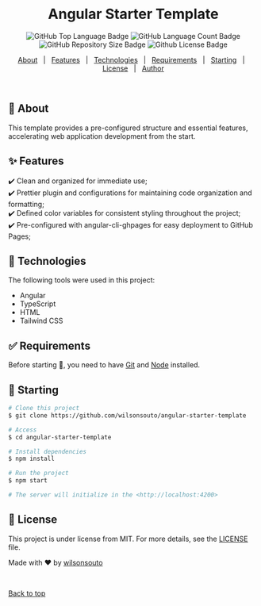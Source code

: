 &#xa0;

<h1 align="center">Angular Starter Template</h1>

<p align="center">

<img alt="GitHub Top Language Badge" src="https://img.shields.io/github/languages/top/wilsonsouto/angular-starter-template?&color=56BEB8"/>

<img alt="GitHub Language Count Badge" src="https://img.shields.io/github/languages/count/wilsonsouto/angular-starter-template?&color=56BEB8"/>

<img alt="GitHub Repository Size Badge" src="https://img.shields.io/github/repo-size/wilsonsouto/angular-starter-template?&color=56BEB8"/>

<img alt="Github License Badge" src="https://img.shields.io/github/license/wilsonsouto/angular-starter-template?color=56BEB8">

</p>

<p align="center">
  <a href="#dart-about">About</a> &#xa0; | &#xa0; 
  <a href="#sparkles-features">Features</a> &#xa0; | &#xa0;
  <a href="#rocket-technologies">Technologies</a> &#xa0; | &#xa0;
  <a href="#white_check_mark-requirements">Requirements</a> &#xa0; | &#xa0;
  <a href="#checkered_flag-starting">Starting</a> &#xa0; | &#xa0;
  <a href="#memo-license">License</a> &#xa0; | &#xa0;
  <a href="https://github.com/wilsonsouto" target="_blank">Author</a>
</p>

<br>

## :dart: About

This template provides a pre-configured structure and essential features, accelerating web application development from the start.

## :sparkles: Features

:heavy_check_mark: Clean and organized for immediate use;\
:heavy_check_mark: Prettier plugin and configurations for maintaining code organization and formatting;\
:heavy_check_mark: Defined color variables for consistent styling throughout the project;\
:heavy_check_mark: Pre-configured with angular-cli-ghpages for easy deployment to GitHub Pages;

## :rocket: Technologies

The following tools were used in this project:

- Angular
- TypeScript
- HTML
- Tailwind CSS

## :white_check_mark: Requirements

Before starting :checkered_flag:, you need to have [Git](https://git-scm.com) and [Node](https://nodejs.org/en/) installed.

## :checkered_flag: Starting

```bash
# Clone this project
$ git clone https://github.com/wilsonsouto/angular-starter-template

# Access
$ cd angular-starter-template

# Install dependencies
$ npm install

# Run the project
$ npm start

# The server will initialize in the <http://localhost:4200>
```

## :memo: License

This project is under license from MIT. For more details, see the [LICENSE](LICENSE) file.

Made with :heart: by <a href="https://github.com/wilsonsouto" target="_blank">wilsonsouto</a>

&#xa0;

<a href="#top">Back to top</a>

